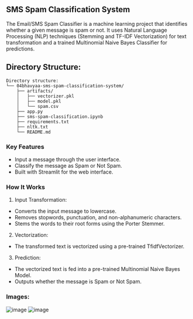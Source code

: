 ## SMS Spam Classification System
The Email/SMS Spam Classifier is a machine learning project that identifies whether a given message is spam or not. It uses Natural Language Processing (NLP) techniques (Stemming and TF-IDF Vectorization) for text transformation and a trained Multinomial Naive Bayes Classifier for predictions.
## Directory Structure:
```
Directory structure:
└── 04bhavyaa-sms-spam-classification-system/
    ├── artifacts/
    │   ├── vectorizer.pkl
    │   ├── model.pkl
    │   └── spam.csv
    ├── app.py
    ├── sms-spam-classification.ipynb
    ├── requirements.txt
    ├── nltk.txt
    └── README.md
```
### Key Features
- Input a message through the user interface.
- Classify the message as Spam or Not Spam.
- Built with Streamlit for the web interface.
### How It Works
1. Input Transformation:
  - Converts the input message to lowercase.
  - Removes stopwords, punctuation, and non-alphanumeric characters.
  - Stems the words to their root forms using the Porter Stemmer.
2. Vectorization:
  - The transformed text is vectorized using a pre-trained TfidfVectorizer.
3. Prediction:
  - The vectorized text is fed into a pre-trained Multinomial Naive Bayes Model.
  - Outputs whether the message is Spam or Not Spam.
### Images:
![image](https://github.com/user-attachments/assets/63ea2b4a-901f-4fbd-9499-2fbc547b9dc7)
![image](https://github.com/user-attachments/assets/5938f614-a635-44d1-98ae-405e8915675b)

